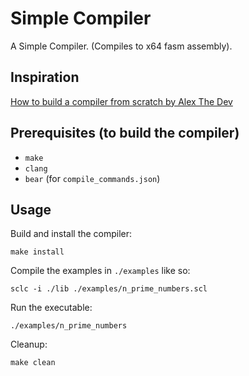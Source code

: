 # Simple Compiler

A Simple Compiler. (Compiles to x64 fasm assembly).

## Inspiration

[How to build a compiler from scratch by Alex The Dev](https://youtu.be/HOe2YFnzO2I)

## Prerequisites (to build the compiler)

- `make`
- `clang`
- `bear` (for `compile_commands.json`)

## Usage

Build and install the compiler:

```
make install
```

Compile the examples in `./examples` like so:

```
sclc -i ./lib ./examples/n_prime_numbers.scl
```

Run the executable:

```
./examples/n_prime_numbers
```

Cleanup:

```
make clean
```
